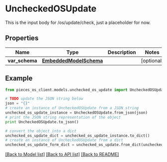 # UncheckedOSUpdate

This is the input body for /os/update/check, just a placeholder for now.

## Properties

Name | Type | Description | Notes
------------ | ------------- | ------------- | -------------
**var_schema** | [**EmbeddedModelSchema**](EmbeddedModelSchema) |  | [optional] 

## Example

```python
from pieces_os_client.models.unchecked_os_update import UncheckedOSUpdate

# TODO update the JSON string below
json = "{}"
# create an instance of UncheckedOSUpdate from a JSON string
unchecked_os_update_instance = UncheckedOSUpdate.from_json(json)
# print the JSON string representation of the object
print UncheckedOSUpdate.to_json()

# convert the object into a dict
unchecked_os_update_dict = unchecked_os_update_instance.to_dict()
# create an instance of UncheckedOSUpdate from a dict
unchecked_os_update_form_dict = unchecked_os_update.from_dict(unchecked_os_update_dict)
```
[[Back to Model list]](../README#documentation-for-models) [[Back to API list]](../README#documentation-for-api-endpoints) [[Back to README]](../README)


